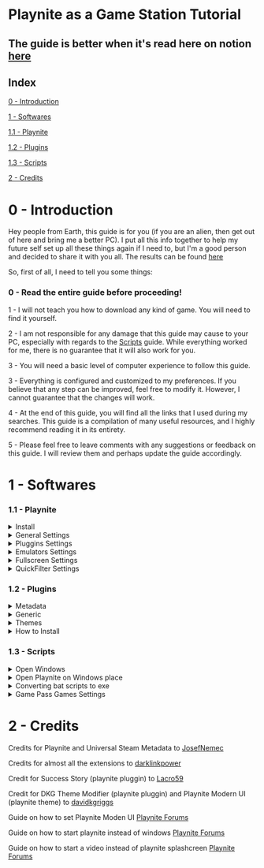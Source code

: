 # Playnite as a Game Station Tutorial

## The guide is better when it's read here on notion [here](https://shiny-cafe-bdd.notion.site/Playnite-as-a-Game-Station-Tutorial-7564a4e7bf8d468f947777a7912a7a58)


## Index

[0 - Introduction](#0---introduction) 

[1 - Softwares](#1---softwares) 

[1.1 - Playnite](#11---playnite) 

[1.2 - Plugins](#12---plugins) 

[1.3 - Scripts](#13---scripts) 

[2 - Credits](#2---credits) 

# 0 - Introduction

Hey people from Earth, this guide is for you (if you are an alien, then get out of here and bring me a better PC). I put all this info together to help my future self set up all these things again if I need to, but I'm a good person and decided to share it with you all. The results can be found [here](https://www.reddit.com/link/13c7aon/video/dp30aq0dqoya1/player)

So, first of all, I need to tell you some things:

### **0 - Read the entire guide before proceeding!**

1 - I will not teach you how to download any kind of game. You will need to find it yourself.

2 - I am not responsible for any damage that this guide may cause to your PC, especially with regards to the [Scripts](#13---scripts) guide. While everything worked for me, there is no guarantee that it will also work for you.

3 - You will need a basic level of computer experience to follow this guide.

3 - Everything is configured and customized to my preferences. If you believe that any step can be improved, feel free to modify it. However, I cannot guarantee that the changes will work.

4 - At the end of this guide, you will find all the links that I used during my searches. This guide is a compilation of many useful resources, and I highly recommend reading it in its entirety.

5 - Please feel free to leave comments with any suggestions or feedback on this guide. I will review them and perhaps update the guide accordingly.

# 1 - Softwares

### 1.1 - Playnite

<details>
    <summary>Install</summary>

- Download Playnite from [here](https://playnite.link/).
- Install Playnite where you want it.
- Open Playnite for the first time, choose your libraries, and log in to all of them.
- Install all the extensions from [1.2 - Plugins](#12---plugins).    
</details>

<details>
    <summary>General Settings</summary>

- Press *F4* to open the settings menu.
- Access the `General` settings and configure them as follows:    
    ![0](/Images/0.png)    
- On `Metadata`, configure it as follows:    
    ![1](/Images/1.png)    
- On `Auto Close Clients`, select all clients and set a time limit that you believe is appropriate (I recommend 240 seconds).    
</details>

<details>
    <summary>Pluggins Settings</summary>

- Press *F9* to open the plugin settings.
- Check for updates. If any are available, update the plugin and restart Playnite.
- If you use Amazon Games, check the box that says `Start games directly without running official client.`
- If you use Xbox, uncheck the boxes `Import not installed games` and `Import XBOX console games` (This will prevent Playnite importing games that were on Game Pass in the past, you played and don’t have access anymore. Instead you can use `Game Pass Catalog Browser`)
- Configure the other library extensions as you prefer.
- Create an account on [SteamGridDB](https://www.steamgriddb.com/), then go [here](https://www.steamgriddb.com/profile/preferences/api) and copy your API Key.
- Back in Playnite, go to `Metadata Sources → SteamGridDB` and paste your API Key where it is requested. No other changes are necessary.
- On `Generic → DKG Theme Modifier` (All of this you can see what fit you most)
    - Chose `PlayniteModernUI`
    - Select your preferred color
    - Mark the boxes `Background Stretch With Fade` and `Background Blur`
    - Mark the box `Rounded Corners` and set it to 15
    - Click on `Apply changes` on the button on the beggining of the page
- On `Extra Metadata Loader` click on `Download ffmpeg package` and `Download yt-dlp`. Save these files to a location of your choice (I saved them inside the extension folder). Next, point the files to Playnite by clicking on `Browse…`
    ![2](/Images/2.png)
- Then, scroll to the end and let configure it as follow:
    ![3](/Images/3.png)
- Go to the `Game Pass Catalog Browser` and select your country. Then, choose the boxes that best fit your preferences.
- On `SuccessStory`, enable the achievements you want to track. If you want to play retro games, check out [RetroAchievements](https://retroachievements.org/) and get an API Key [here](https://retroachievements.org/controlpanel.php).
- On `Steam Launcher Utility` check the box `Launch Steam in Big Picture Mode when starting a game` from the `FullScreen Mode`
- Click `Save`
- Download [Image Magick](https://imagemagick.org/) and install it wherever you want. Then, proceed with the steps on the image.
    ![4](/Images/4.png
- If it asks for Image Magick, just point it to where you install it.    
</details>

<details>
    <summary>Emulators Settings</summary>
    
- Press *Ctrl+T* to open the emulator settings screen.
- I recommend you to have just one folder with all of your emulators and another one with your games.
- Click `Import`, then `Scan folder`, and point Playnite to where you installed your emulators. Wait for Playnite to list all of your emulators (that it supports), then select them all and click `Import`.
- For PCSX2, select the Default profile, check `Override Emulator Arguments`, and put `-nogui -fullscreen -slowboot -- {ImagePath}` in the `Custom Arguments` field.
- For Xenia, select the Default profile, check `Override Emulator Arguments`, and put `"{ImagePath}" --fullscreen` in the `Custom Arguments` field.
- At the top of the settings page, select `Auto-scan configuration`. Then, for each emulator you have, follow these steps (we'll use PCSX2 as an example):
    - Click `Add`.
    - Name it as `PS2`.
    - Point the scan folder to where your ROMs are located.
    - For `Scan with emulator`, choose `PCSX2` and the `Default` profile.
    - For `Override platform`, choose `Sony Playstation 2`.
    - Leave all other settings at their default values.
    - Example Pics
        ![5](/Images/5.png)
        ![6](/Images/6.png)
    - Click on `Save`
</details>

<details>
    <summary>Fullscreen Settings</summary>
    
- Press `F5` to update all the library, this must dowload all metadata missing
- Press `F11` to open the Fullscreen mode
- On the upper right corner, select the joycon icon nad it will open a sidenav
- Select then `Layout` and set:
    - Columns to 6
    - Rows to 2 (If you can’t use it, uncheck `Horizontal Scrolling` and then try again, just remember to check it again later)
    - Item spacing to 40
- You can play with the settings to see what most suits you
</details>

<details>
    <summary>QuickFilter  Settings</summary>
    
To have nice icons on Fullscreen with your Quick Filters is quite simple. 
  
- Open Playnite on Window Mode
- Click on the filter icon
    ![7](/Images/7.png)
- Chose the filter that most suits you, in my case I will create a filter for PS2 games:
    ![8](/Images/8.png)
- I put Library as Playnite to just have the games that run on the emulator. You can have some games on Steam that will also have “PlayStation2” as their platform along with PC.
- Click then on the Save icon
- Check both boxes
- The name must be one of these icons [here](https://github.com/davidkgriggs/PlayniteModernUI/tree/main/source/FilterIcons) (If the name isn’t one of these, the icon will be a default one)
- Click save and enjoy
</details>

### 1.2 - Plugins

<details>
    <summary>Metadata</summary>
    
- [SteamGridDB](https://playnite.link/addons.html#SteamGridDB_Playnite_Metadata) - Retrieve covers from SteamGridDB.
- [Universal Steam Metadata](https://playnite.link/addons.html#Universal_Steam_Metadata) - Retrieve metadata from Steam, even if the game is from another library.
</details>

<details>
    <summary>Generic</summary>
    
- [DKG Theme Modifier](https://playnite.link/addons.html#DKGThemeModifier_ee4ed2de-7e02-4447-8441-685d320b0520) - Use to configure themes that support it.
- [Extra Metadata Loader](https://playnite.link/addons.html#ExtraMetadataLoader_705fdbca-e1fc-4004-b839-1d040b8b4429) - Provides additional information.
- [Extra Metadata Fullscreen Mode Helper](https://playnite.link/addons.html#Extra_Metadata_tools_2e0349ed-6da2-4095-9457-4c9fb544551e) - Provides additional information in fullscreen mode.
- [Game Pass Catalog Browser](https://playnite.link/addons.html#GamePassCatalogBrowser_50c85177-570f-4494-be16-99d6aa5b8a93) - Browse the Game Pass Catalog on Playnite (optional).
- [Image Cache Size Saver](https://playnite.link/addons.html#Image_Cache_Size_Saver) - Saves space on your hard drive by processing images in the cache folder.
- [Image Size Saver](https://github.com/ToMattBan/PC_but_console/tree/main/Image_Size_Saver) - Same as above, but for covers (adapted from [here](https://github.com/darklinkpower/PlayniteExtensionsCollection/tree/master/source/Generic/ImageCacheSizeSaver)).
- [Save File View](https://playnite.link/addons.html#SaveFileView_f68f302b-9799-4b77-a982-4bfca97130e2) - Shows the location of the game's save folder (optional).
- [Splash Screen](https://playnite.link/addons.html#SplashScreen_d8c4f435-2bd2-49d8-98f6-87b1d415934a) - Set an image or video to open before a game.
- [SuccessStory](https://playnite.link/addons.html#playnite-successstory-plugin) - View your achievements (optional, but highly recommended).
</details>

<details>
    <summary>Themes</summary>

- [Mythic](https://playnite.link/addons.html#Mythic_e231056c-4fa7-49d8-ad2b-0a6f1c589eb8) - Optional
- [Playnite Modern UI](https://playnite.link/addons.html#PlayniteModernUI_b600472c-c10c-4136-86d0-82bf0e576200) - One of the best themes available. Check out how to configure it in the [General Settings](Playnite%20as%20a%20Game%20Station%20Tutorial%207564a4e7bf8d468f947777a7912a7a58.md)
</details>

<details>
    <summary>How to Install</summary>    

Click on the extension name, it will take you to playnite extensions page, then just click on “Download” button. It will ask to open the link on Playnite, just allow it.

If any of them isn’t available anymore, you can get a backup [here](https://github.com/ToMattBan/PC_but_console/tree/main/extensions) (You will just need to drag them to the Playnite window). 

Playnite will ask if you want to install, choose yes, and then restart. You only need to restart once after installing all extensions, not after each one.

To install Image Size Saver, create a folder called “Image_Size_Saver” in \Playnite\Extensions and put all the contents from the GitHub link inside it. The result will be:
    ![9](/Images/9.png)
</details>

### 1.3 - Scripts

<details>
    <summary>Open Windows</summary>
- Chose a place and create a folder called “Scripts”
- Put any mp4 video here, it must be called “IntroVideo.mp4” ([Here](https://github.com/ToMattBan/PC_but_console/tree/main/splash%20videos) are some examples. Fell free to add more! Videos 1-4 credits to [here](https://playnite.link/forum/thread-686-post-4647.html))
- Create a file called `Launch Playnite.bat`
- Open the file and past the code:

```bash
@echo off

start "" "D:\Playnite\Playnite.FullscreenApp.exe" --hidesplashscreen
start "" "D:\Playnite\tools\ffmpeg-6.0-essentials_build\bin\ffplay.exe" -left 0 -top 0 -x 1920 -y 1080 -alwaysontop -noborder -autoexit -loglevel quiet -loop 2 "D:\Playnite\!_Scripts\IntroVideo.mp4" 2>NUL
```

- Change the paths to your owns.
- Before the video path, there is the `-loop` argument with the value 2, this will make the video be played 2 times, you can change it to how many times it will be needed. Here, just 1 time don’t give Playnite time to really open, so play with this number until you get what you want.
- Then follow Converting bat scripts to exe (guide below)
- Then follow Open Playnite on Windows place (guide below), in the end, come back and follow the last steps:
- On Playnite, select the option to add a manual game, put the name as “Run Windows” or something like that
- On “Actions”, create a new Play Action and point it to your `explorerShell.exe`
    ![10](/Images/10.png)
- Save it and done! Now, everythime you want to use your computer as Windows, just run this “Game”. I recommend to put it in your favorites.
</details>

<details>
    <summary>Open Playnite on Windows place</summary>
- Come back to Scripts folder you create here on "Open Windows" above.
- Inside the folder, create a file called `explorerShell.bat`
- Open the file and past the code:

```bash
@echo off
reg add "HKEY_LOCAL_MACHINE\SOFTWARE\Microsoft\Windows NT\CurrentVersion\Winlogon" /v Shell /t REG_SZ /d "explorer.exe" /f
timeout /t 1
start explorer.exe
timeout /t 1
reg add "HKEY_LOCAL_MACHINE\SOFTWARE\Microsoft\Windows NT\CurrentVersion\Winlogon" /v Shell /t REG_SZ /d "D:\Playnite\!_Scripts\Launch Playnite.exe" /f
exit
```

- On the 6th line, change the Playnite path to where is the exe we created at "Open Windows"
- Then follow "Converting bat scripts to exe" (guide below)
- Now open Regex and navegate to `Computer\HKEY_LOCAL_MACHINE\SOFTWARE\Microsoft\Windows NT\CurrentVersion\Winlogon`
- Open on the key named “Shell” with a double click and point it to where is the exe we created at "Open Windows"
    ![11](/Images/11.png)
- Save it
</details>

<details>
    <summary>Converting bat scripts to exe</summary>
- Download [this](https://blindhelp.net/software/bat-exe-converter-2480) tool
- Extract wherever you want it.
- Open `BatToExeConverterX64.exe`
- Drag your .bat file to the program
- Check `Invisible application` and `64 Bit`
- If is the Open Window Script, also mark the Administrator option
- Then click on Compile
</details>

<details>
    <summary>Game Pass Games Settings</summary>
    
So, if you try to start a Game Pass game, you will be wellcomed with an error. This is simple to solve, but you will need to do it for every game.
    
- In Desktop mode, sellect your game and press `F3`
- Go to Scripts tab and paste the following code to `Execute before starting a game`:

```bash
$explorerRunning = Get-Process explorer -ErrorAction SilentlyContinue
if (!$explorerRunning) {
    Start-Process "D:\Playnite\scripts\explorerShell.exe"
    timeout /t 30
}
```
![12](/Images/12.png)
- This will make sure that explorer.exe starts before the game.
</details>

# 2 - Credits

Credits for Playnite and Universal Steam Metadata to [JosefNemec](https://github.com/JosefNemec)

Credits for almost all the extensions to [darklinkpower](https://github.com/darklinkpower/)

Credit for Success Story (playnite pluggin) to [Lacro59](https://github.com/Lacro59)

Credit for DKG Theme Modifier (playnite pluggin) and Playnite Modern UI (playnite theme) to [davidkgriggs](https://github.com/davidkgriggs)

Guide on how to set Playnite Moden UI [Playnite Forums](https://playnite.link/forum/thread-791.html)

Guide on how to start playnite instead of windows [Playnite Forums](https://playnite.link/forum/thread-967.html)

Guide on how to start a video instead of playnite splashcreen [Playnite Forums](https://playnite.link/forum/thread-686-post-4647.html)
